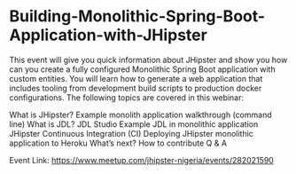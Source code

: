 # Building-Monolithic-Spring-Boot-Application-with-JHipster
This event will give you quick information about JHipster and show you how can you create a fully configured Monolithic Spring Boot application with custom entities.  You will learn how to generate a web application that includes tooling from development build scripts to production docker configurations.
The following topics are covered in this webinar:

What is JHipster?
Example monolith application walkthrough (command line)
What is JDL?
JDL Studio
Example JDL in monolithic application
JHipster Continuous Integration (CI)
Deploying JHipster monolithic application to Heroku
What’s next?
How to contribute
Q & A

Event Link: https://www.meetup.com/jhipster-nigeria/events/282021590
